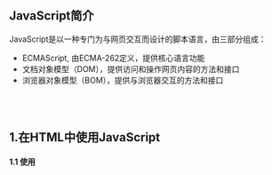 ## JavaScript简介
JavaScript是以一种专门为与网页交互而设计的脚本语言，由三部分组成：

- ECMAScript, 由ECMA-262定义，提供核心语言功能
- 文档对象模型（DOM），提供访问和操作网页内容的方法和接口
- 浏览器对象模型（BOM），提供与浏览器交互的方法和接口
<br />
<br />

## 1.在HTML中使用JavaScript
#### 1.1 使用<script>元素
在HTML中潜入JavaScript的主要方法就是使用<script>标签，该标签由6个属性：<br />
① async [可选]: 表示立即下载脚本，但不妨碍页面的其他操作，比如下载其他资源或者等待加载其他脚本。该属性只对外部脚本文件有效。
<br />

② charset [可选]: 表示通过src属性指定的代码字符集。由于大多数浏览器会忽略它的值所以较少使用
<br />

③ defer [可选]: 表示脚本可以延迟到文档完全被解析和显示后再执行。只对外部脚本文件有效。
<br />

④ src [可选]: 表示包含要执行代码的外部文件。

⑤ type [可选]: 表示编写代码使用的脚本语言内容类型（也称为MIME类型）
考虑到约定俗称和最大限度的浏览器兼容性，目前type属性的值依旧还是text/javascript，该值是默认值，非必须声明。

~~⑥language: 已废弃，不作赘述~~


```
Example:

//在<script>中嵌入js代码
<script type="text/javascript">
  function helloWorld() {
    alert ('Hello World!');
  }
</script>

//引入文件（本地文件）
<script type="text/javascript" src="example.js"></script>

//引入文件（外部域文件）
<script type="text/javascript" src="http://www.somewhere.com/file.js"></script>

---
注意：带有src属性的script元素不应该再嵌入其他额外的JavaScript代码，如果嵌入也只会下载和执行外部脚本文件。
```

> script标签只要不存在defer和async属性，浏览器都会按照其在页面中出现的先后顺序依次进行解析。

##### 1.1.1 标签位置
> 按照惯例应该是把<script>标签都放在<head>标签里，这样做是为了把所有外部文件（css文件，js文件）的引用都放在相同的地方，但这意味着必须等所有JavaScript代码都被下载和解析执行完成之后才能开始呈现<body>部分的内容。这会导致页面渲染的延迟，为了避免这个问题，现在web应用程序一本都把JavaScript引用放在<body>中靠后部分：

```
<!DOCTYPE html>
<html lang="en">

<head>
  <meta charset="UTF-8">
  <meta name="viewport" content="width=device-width, initial-scale=1.0">
  <title>Document</title>
</head>

<body>
  <div>
    <h3>Test</h3>
    <p>This is a test page.</p>
  </div>
  
  <script type="text/javascript" src="example.js"></script>
  <script type="text/javascript">
    //在<script>中嵌入js代码
    function helloWorld() {
      alert('Hello World!');
    }

    helloWorld();
  </script>
</body>

</html>
```

##### 1.1.2 延迟脚本
> defer属性用途就是表明脚本在执行时不会影响页面的构造。也就是脚本会延迟到整个页面都解析完毕后再运行。所以在<script>设置defer属性就是告诉浏览器，立即下载但延迟执行

```
<head>
  <script type="text/javascript" src="example.js" defer></script>
</head>

//这里虽然放在head中，但其中包含的脚本将延迟到浏览器遇到</html>标签后再执行。
//都设置了defer属性的脚本会按照顺序执行（也并非所有浏览器都会严格按照顺序执行）
```
> IE4、Firefox 3.5、Safari 5和Chrome是最早支持defer属性的浏览器，其他浏览器会忽略这个属性，因此把延迟脚本放在页面底部较好

> 在XHTML中，要把defer设置为defer="defer"

##### 1.1.3 异步脚本
async属性与defer属性类似，都用于改变处理脚本的行为。与defer不同的是，async的脚本并不保证按照指定他们的先后顺序执行

```
<head>
  <script type="text/javascript" src="example1.js" async></script>
  <script type="text/javascript" src="example2.js" async></script>
</head>

//以上两个脚本的执行顺序无法确定，所以要确保两者之间没有依赖关系，指定async的目的是为了不让页面等待两个脚本的下载和执行，从而异步加载页面其他内容。建议异步脚本不要在加载期间修改DOM。
//异步脚本一定会在页面的load事件前执行，但可能会在DOMContentLoaded事件触发之前或之后执行。
```
> 在XHTML中，要把async设置为async="async"

#### 1.2 嵌入代码与外部文件
虽然在HTML中嵌入JavaScript没有问题，但是一般认为最好的做法还是通过引入外部文件来包含JavaScript代码，外部文件引入有以下优点:
<br/>
① 可维护性: 把所有JavaScript文件放在一个文件中，维护性良好，而且HTML和JavaScript代码可以分开维护
<br />
② 可缓存: 浏览器能够根据具体设置，缓存链接的所有外部JavaScript文件，这样能够更快加载页面
<br />
③ 适应未来: 通过外部文件来包含JavaScript无需使用XHTML或者注释hack

#### 1.3 文档模式
文档模式是使用文档类型doctype切换实现的。主要是影响CSS内容呈现，但某些情况下也会影响到JavaScript解释执行。
<br />
① 混杂模式(quirks mode)
<br />
② 标准模式(standards mode)
<br />
③ 准标准模式(almost standards mode)

如果在文档开始时没有发现文档类型声明则默认启用混杂模式，该模式不推荐使用，会使得不同浏览器下行为差异很大。

对于标准模式，可以通过使用下面任何一种文档类型来开启：
```
<!-- HTML 4.01 严格型 -->
<!DOCTYPE HTML PUBLIC "-//W3C//DTD HTML 4.01//EN" "http://www.w3.org/TR/html4/strict.dtd">

<!-- HTML5 -->
<!DOCTYPE html>
```

对于准标准模式，可以使用过渡性或框架集型文档来触发

```
<!-- HTML 4.01 过渡型 -->
<!DOCTYPE HTML PUBLIC "-//W3C//DTD HTML 4.01 Transitional//EN" "http://www.w3.org/TR/html4/loose.dtd">

<!-- HTML 4.01 框架集型-->
<!DOCTYPE HTML PUBLIC "-//W3C//DTD HTML 4.01 Frameset//EN" "http://www.w3.org/TR/html4/frameset.dtd">
```
> 准标准模式和标准模式非常接近，差异可以忽略不计
<br />